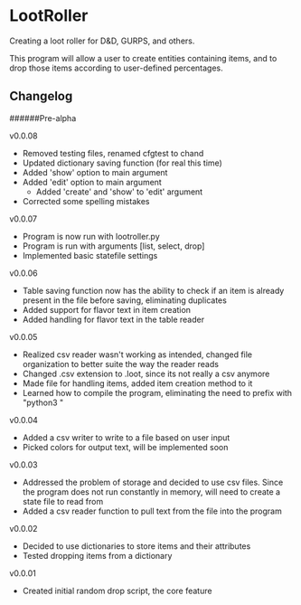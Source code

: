 # LootRoller
Creating a loot roller for D&amp;D, GURPS, and others.

This program will allow a user to create entities containing items, and to drop those items according to user-defined 
percentages.

## Changelog

######Pre-alpha

v0.0.08
- Removed testing files, renamed cfgtest to chand
- Updated dictionary saving function (for real this time)
- Added 'show' option to main argument
- Added 'edit' option to main argument
  - Added 'create' and 'show' to 'edit' argument
- Corrected some spelling mistakes

v0.0.07
- Program is now run with lootroller.py
- Program is run with arguments [list, select, drop]
- Implemented basic statefile settings

v0.0.06
- Table saving function now has the ability to check if an item is already present in the file before saving, eliminating duplicates
- Added support for flavor text in item creation
- Added handling for flavor text in the table reader

v0.0.05
- Realized csv reader wasn't working as intended, changed file organization to better suite the way the reader reads
- Changed .csv extension to .loot, since its not really a csv anymore
- Made file for handling items, added item creation method to it
- Learned how to compile the program, eliminating the need to prefix with "python3 "

v0.0.04
- Added a csv writer to write to a file based on user input
- Picked colors for output text, will be implemented soon

v0.0.03
- Addressed the problem of storage and decided to use csv files. Since the program does not run constantly in memory, will need to create a state file to read from
- Added a csv reader function to pull text from the file into the program

v0.0.02
- Decided to use dictionaries to store items and their attributes
- Tested dropping items from a dictionary

v0.0.01
- Created initial random drop script, the core feature
